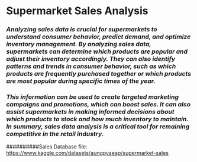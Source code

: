 # Supermarket Sales Analysis

### *Analyzing sales data is crucial for supermarkets to understand consumer behavior, predict demand, and optimize inventory management. By analyzing sales data, supermarkets can determine which products are popular and adjust their inventory accordingly. They can also identify patterns and trends in consumer behavior, such as which products are frequently purchased together or which products are most popular during specific times of the year.*
### *This information can be used to create targeted marketing campaigns and promotions, which can boost sales. It can also assist supermarkets in making informed decisions about which products to stock and how much inventory to maintain. In summary, sales data analysis is a critical tool for remaining competitive in the retail industry.*

##########Sales Database file: https://www.kaggle.com/datasets/aungpyaeap/supermarket-sales
